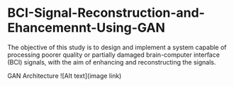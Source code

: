 # BCI-Signal-Reconstruction-and-Ehancemennt-Using-GAN
The objective of this study is to design and implement a system capable of processing poorer quality or partially damaged brain-computer interface (BCI) signals, with the aim of enhancing and reconstructing the signals.

GAN Architecture
![Alt text](image link)
